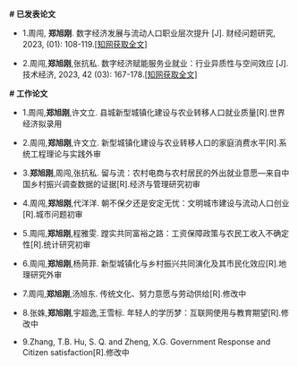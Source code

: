 
 __# 已发表论文__

- 1.周闯, <strong><strong>郑旭刚</strong></strong>. 数字经济发展与流动人口职业层次提升 [J]. 财经问题研究, 2023, (01): 108-119.[[知网获取全文]](https://kns.cnki.net/kcms2/article/abstract?v=v5HVlYuqh9qFCHSOXQ4YjwExyvgrneHEDVjjW-NOZvpBolCau4d3uV_3q1fyaKiyx57BN8Bx6OdskZyptCQJJi-6axdSah_bk0TZCJRTag3cgky9Sd9igaUlBbrj1ocU7x7iHDj3pWU011nGFRg09Q==&uniplatform=NZKPT&language=CHS)

- 2.周闯,<strong><strong>郑旭刚</strong></strong>,张抗私. 数字经济赋能服务业就业：行业异质性与空间效应 [J]. 技术经济, 2023, 42 (03): 167-178.[[知网获取全文]](https://kns.cnki.net/kcms2/article/abstract?v=v5HVlYuqh9ox5LyA_WN2w2JnN5j0NEi0D0KnoI2Axuhk9zw2qOD15snk5f9G7CFGu4_L0uJZxoSllMUPIvqp4LbOdA8xzb6JAPphbeDJEiZz-wZDXE8meeYHUCpEyyWLwvmsig9Wp-OSosRJtFVc8Q==&uniplatform=NZKPT&language=CHS)


 __# 工作论文__

 - 1.周闯,<strong><strong>郑旭刚</strong></strong>,许文立. 县城新型城镇化建设与农业转移人口就业质量[R].世界经济拟录用
    
 - 2.周闯,<strong><strong>郑旭刚</strong></strong>,许文立. 新型城镇化建设与农业转移人口的家庭消费水平[R].系统工程理论与实践外审
  
 - 3.<strong><strong>郑旭刚</strong></strong>,周闯,张抗私. 留与流：农村电商与农村居民的外出就业意愿—来自中国乡村振兴调查数据的证据[R].经济与管理研究初审
  
 - 4.周闯,<strong><strong>郑旭刚</strong></strong>,代洋洋. 朝不保夕还是安定无忧：文明城市建设与流动人口创业[R].城市问题初审

 - 5.周闯,<strong><strong>郑旭刚</strong></strong>,程雅雯. 蹚实共同富裕之路：工资保障政策与农民工收入不确定性[R].统计研究初审
  
 - 6.周闯,<strong><strong>郑旭刚</strong></strong>,杨苘菲. 新型城镇化与乡村振兴共同演化及其市民化效应[R].地理研究外审

 - 7.周闯,<strong><strong>郑旭刚</strong></strong>,汤旭东. 传统文化、努力意愿与劳动供给[R].修改中
 
 - 8.张姝,<strong><strong>郑旭刚</strong></strong>,宇超逸,王雪标. 年轻人的学历梦：互联网使用与教育期望[R].修改中
  
 - 9.Zhang, T.B. Hu, S. Q. and Zheng, X.G. Government Response and Citizen satisfaction[R].修改中
  
